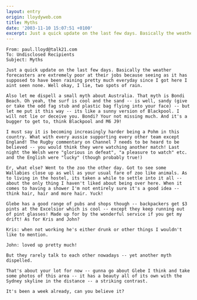 ```yaml
---
layout: entry
origin: lloydyweb.com
title: Myths
date: '2003-11-10 15:07:51 +0100'
excerpt: Just a quick update on the last few days. Basically the weather forecasters are extremely poor at their jobs because seeing as it has supposed to have been raining pretty much everyday since I got here I aint seen none.
---
```

    From: paul.lloyd@talk21.com
    To: Undisclosed Recipients
    Subject: Myths

    Just a quick update on the last few days. Basically the weather forecasters are extremely poor at their jobs because seeing as it has supposed to have been raining pretty much everyday since I got here I aint seen none. Well okay, I lie, two spots of rain.

    Also let me dispell a small myth about Australia. That myth is Bondi Beach. Oh yeah, the surf is cool and the sand -- is well, sandy (give or take the odd fag stub and plastic bag flying into your face) -- but let me put it this way -- its like a sunny version of Blackpool. I will not lie or deceive you. Bondi? Your not missing much. And it's a bugger to get to, think Blackpool and M6 J9!

    I must say it is becoming increasingly harder being a Pohm in this country. What with every aussie supporting every other team except England! The Rugby commentary on Channel 7 needs to be heard to be believed -- you would think they were watching another match! Last night the Welsh were "glorious in defeat", "a pleasure to watch" etc. and the English were "lucky" (though probably true!)

    Er, what else? Went to the zoo the other day. Got to see some Wallabies close up as well as your usual fare of zoo like animals. As to living in the hostel, its taken a while to settle into it all -- about the only thing I haven't liked about being over here. When it comes to having a shower I'm not entirely sure it's a good idea -- think hair, hair and more hair. Yuck!

    Glebe has a good range of pubs and shops though -- backpackers get $3 pints at the Excelsior which is cool -- except they keep running out of pint glasses! Made up for by the wonderful service if you get my drift! As for Kris and John?

    Kris: when not working he's either drunk or other things I wouldn't like to mention.

    John: loved up pretty much!

    But they rarely talk to each other nowadays -- yet another myth dispelled.

    That's about your lot for now -- gunna go about Glebe I think and take some photos of this area -- it has a beauty all of its own with the Sydney skyline in the distance -- a striking contrast.

    It's been a week already, can you believe it?